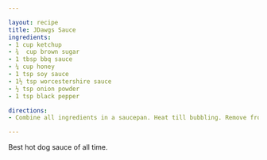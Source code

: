 ```yaml
---

layout: recipe
title: JDawgs Sauce
ingredients:
- 1 cup ketchup
- ¾  cup brown sugar
- 1 tbsp bbq sauce
- ¼ cup honey
- 1 tsp soy sauce
- 1½ tsp worcestershire sauce
- ½ tsp onion powder
- 1 tsp black pepper

directions:
- Combine all ingredients in a saucepan. Heat till bubbling. Remove from heat and allow to cool. 

---
```

Best hot dog sauce of all time.